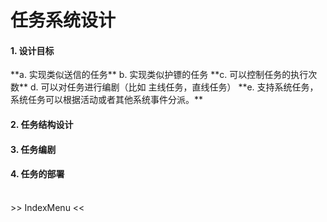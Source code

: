 # 任务系统设计 #
<h4>1. 设计目标 </h4>
**a. 实现类似送信的任务** b. 实现类似护镖的任务
**c. 可以控制任务的执行次数** d. 可以对任务进行编剧（比如 主线任务，直线任务）
**e. 支持系统任务，系统任务可以根据活动或者其他系统事件分派。**

<h4>2. 任务结构设计 </h4>

<h4>3. 任务编剧 </h4>

<h4>4. 任务的部署 </h4>

<br>
>> IndexMenu <<